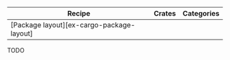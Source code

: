 | Recipe | Crates | Categories |
|--------|--------|------------|
| [Package layout][ex-cargo-package-layout] |  |  |

<div class="hidden">
TODO
</div>
